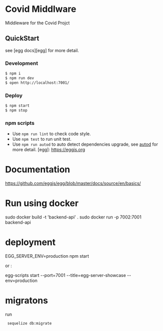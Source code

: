 # Covid Middlware


Middleware for the Covid  Projct

## QuickStart

<!-- add docs here for user -->

see [egg docs][egg] for more detail.

### Development

```bash
$ npm i
$ npm run dev
$ open http://localhost:7001/
```

### Deploy

```bash
$ npm start
$ npm stop
```

### npm scripts

- Use `npm run lint` to check code style.
- Use `npm test` to run unit test.
- Use `npm run autod` to auto detect dependencies upgrade, see [autod](https://www.npmjs.com/package/autod) for more detail.
[egg]: https://eggjs.org

# Documentation

https://github.com/eggjs/egg/blob/master/docs/source/en/basics/

# Run using docker

sudo docker build -t 'backend-api' .
sudo docker run -p 7002:7001 backend-api


# deployment

EGG_SERVER_ENV=production npm start

or :

egg-scripts start --port=7001 --title=egg-server-showcase --env=production


# migratons

run

     sequelize db:migrate
